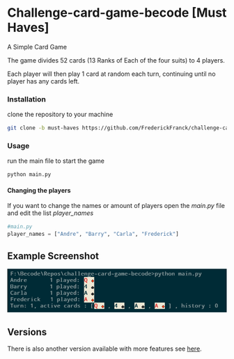 # Challenge-card-game-becode [Must Haves]
A Simple Card Game

The game divides 52 cards (13 Ranks of Each of the four suits) to 4 players.

Each player will then play 1 card at random each turn, continuing until no player has any cards left.



### Installation
clone the repository to your machine
```bash
git clone -b must-haves https://github.com/FrederickFranck/challenge-card-game-becode.git
```

### Usage
run the main file to start the game
```bash
python main.py
```

#### Changing the players
If you want to change the names or amount of players open the *main.py* file and edit the list *player_names*

```python
#main.py
player_names = ["Andre", "Barry", "Carla", "Frederick"]
```

## Example Screenshot

![Example](/docs/images/example.png)


## Versions
There is also another version available with more features see [here](https://github.com/FrederickFranck/challenge-card-game-becode/tree/nice-to-haves#challenge-card-game-becode-nice-to-haves).
